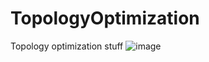 # TopologyOptimization
Topology optimization stuff
![image](https://github.com/MihailTsybakov/TopologyOptimization/assets/62279777/c08865da-c6b0-43b1-bdfc-97998f8d4f50)
